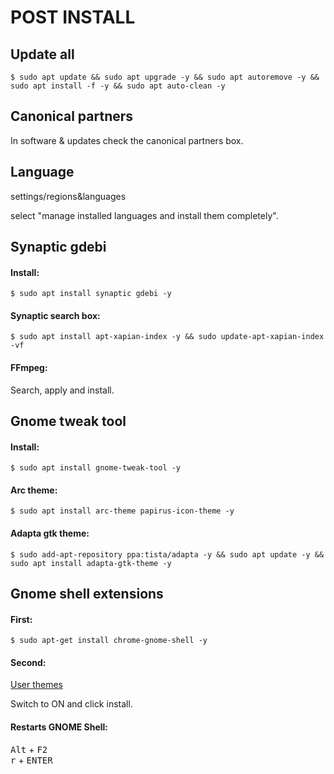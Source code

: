 <div>

<h1>POST INSTALL</h1>
<h2>Update all</h2>

`$ sudo apt update && sudo apt upgrade -y && sudo apt autoremove -y && sudo apt install -f -y && sudo apt auto-clean -y`

<h2>Canonical partners</h2>

<p>
In software & updates check the canonical partners box.
</p>

<h2>Language</h2>

<p>
settings/regions&languages
</p>

<p>
select "manage installed languages and install them completely".
</p>

<h2>Synaptic gdebi</h2>
<h4>Install:</h4>

`$ sudo apt install synaptic gdebi -y`

<h4>Synaptic search box:</h4>

`$ sudo apt install apt-xapian-index -y && sudo update-apt-xapian-index -vf`

<h4>FFmpeg:</h4>

<p>
Search, apply and install.
</p>

<h2>Gnome tweak tool</h2>
<h4>Install:</h4>

`$ sudo apt install gnome-tweak-tool -y`

<h4>Arc theme:</h4>

`$ sudo apt install arc-theme papirus-icon-theme -y`

<h4>Adapta gtk theme:</h4>

`$ sudo add-apt-repository ppa:tista/adapta -y && sudo apt update -y && sudo apt install adapta-gtk-theme -y`

<h2>Gnome shell extensions</h2>
<h4>First:</h4>

`$ sudo apt-get install chrome-gnome-shell -y`

<h4>Second:</h4>

[User themes](https://extensions.gnome.org/extension/19/user-themes/)

<p>
Switch to ON and click install.
</p>

<h4>Restarts GNOME Shell:</h4>
<kbd>Alt</kbd> + <kbd>F2</kbd><br>
<kbd>r</kbd> + <kbd>ENTER</kbd>

</div>